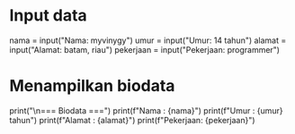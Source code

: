 # Input data
nama = input("Nama: myvinygy")
umur = input("Umur: 14 tahun")
alamat = input("Alamat: batam, riau")
pekerjaan = input("Pekerjaan: programmer")

# Menampilkan biodata
print("\n=== Biodata ===")
print(f"Nama     : {nama}")
print(f"Umur     : {umur} tahun")
print(f"Alamat   : {alamat}")
print(f"Pekerjaan: {pekerjaan}")

